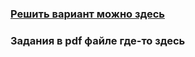 ### [Решить вариант можно здесь](https://kompege.ru/variant?kim=25058505)
### Задания в pdf файле где-то здесь